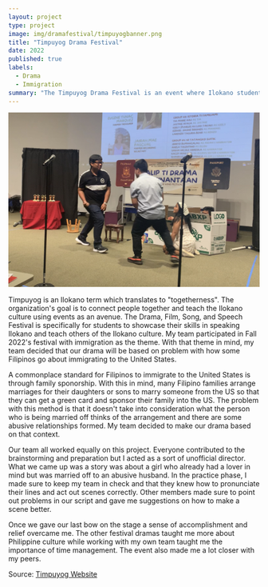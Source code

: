```yaml
---
layout: project
type: project
image: img/dramafestival/timpuyogbanner.png
title: "Timpuyog Drama Festival"
date: 2022
published: true
labels:
  - Drama
  - Immigration
summary: "The Timpuyog Drama Festival is an event where Ilokano students create and act out a drama reflecting a theme related to the Philippines."
---
```


<img class="img-fluid" src="../img/dramafestival/IMG_4232.PNG">

Timpuyog is an Ilokano term which translates to "togetherness". The organization's goal is to connect people together and teach the Ilokano culture using events as an avenue. The Drama, Film, Song, and Speech Festival is specifically for students to showcase their skills in speaking Ilokano and teach others of the Ilokano culture. My team participated in Fall 2022's festival with immigration as the theme. With that theme in mind, my team decided that our drama will be based on problem with how some Filipinos go about immigrating to the United States. 

A commonplace standard for Filipinos to immigrate to the United States is through family sponorship. With this in mind, many Filipino families arrange marriages for their daughters or sons to marry someone from the US so that they can get a green card and sponsor their family into the US. The problem with this method is that it doesn't take into consideration what the person who is being married off thinks of the arrangement and there are some abusive relationships formed. My team decided to make our drama based on that context.

Our team all worked equally on this project. Everyone contributed to the brainstorming and preparation but I acted as a sort of unofficial director. What we came up was a story was about a girl who already had a lover in mind but was married off to an abusive husband. In the practice phase, I made sure to keep my team in check and that they knew how to pronunciate their lines and act out scenes correctly. Other members made sure to point out problems in our script and gave me suggestions on how to make a scene better.

Once we gave our last bow on the stage a sense of accomplishment and relief overcame me. The other festival dramas taught me more about Philippine culture while working with my own team taught me the importance of time management. The event also made me a lot closer with my peers.



Source: <a href="https://manoa.hawaii.edu/rio/timpuyog/About.html"><i class="large github icon "></i>Timpuyog Website</a>
